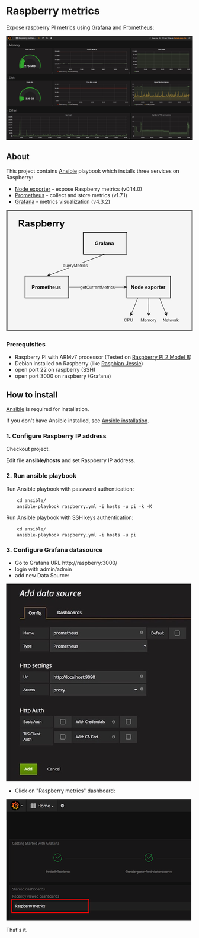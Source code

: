 Raspberry metrics
=================

Expose raspberry PI metrics using [Grafana](https://grafana.com/) and [Prometheus](https://prometheus.io/):

![Example](./preview/Screen_Shot.jpg)

## About ##

This project contains [Ansible](https://www.ansible.com/) playbook which installs three services on Raspberry:

* [Node exporter](https://github.com/prometheus/node_exporter) - expose Raspberry metrics (v0.14.0)
* [Prometheus](https://prometheus.io/) - collect and store metrics (v1.7.1)
* [Grafana](https://grafana.com/) - metrics visualization (v4.3.2)

![Scheme](./preview/scheme.jpg)

### Prerequisites ###

* Raspberry PI with ARMv7 processor (Tested on [Raspberry PI 2 Model B](https://www.raspberrypi.org/products/raspberry-pi-2-model-b/))
* Debian installed on Raspberry (like [Raspbian Jessie](https://www.raspberrypi.org/downloads/raspbian/))
* open port 22 on raspberry (SSH)
* open port 3000 on raspberry (Grafana)

## How to install ##

[Ansible](https://www.ansible.com/) is required for installation.

If you don't have Ansible installed, see [Ansible installation](http://docs.ansible.com/ansible/intro_installation.html).

### 1. Configure Raspberry IP address ###

Checkout project.

Edit file **ansible/hosts** and set Raspberry IP address.

### 2. Run ansible playbook ###

Run Ansible playbook with password authentication:
```
    cd ansible/
    ansible-playbook raspberry.yml -i hosts -u pi -k -K
```

Run Ansible playbook with SSH keys authentication:

```
    cd ansible/
    ansible-playbook raspberry.yml -i hosts -u pi
```

### 3. Configure Grafana datasource ###

* Go to Grafana URL http://raspberry:3000/
* login with admin/admin
* add new Data Source:

![DataSource](./preview/dataSource.jpg)

* Click on "Raspberry metrics" dashboard:

![Dashboard](./preview/dashboard.png)

That's it.
